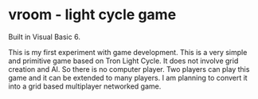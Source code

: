 vroom - light cycle game
========================

Built in Visual Basic 6.

This is my first experiment with game development. This is a very simple and primitive game based on Tron Light Cycle. It does not involve grid creation and AI. So there is no computer player. Two players can play this game and it can be extended to many players. I am planning to convert it into a grid based multiplayer networked game.
